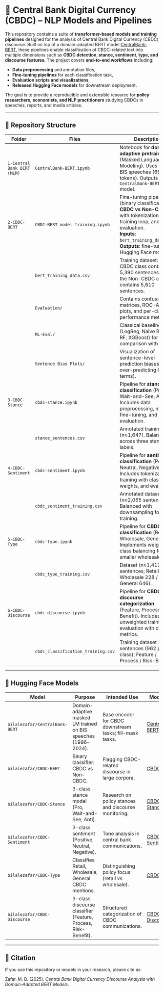 
# 📘 Central Bank Digital Currency (CBDC) – NLP Models and Pipelines

This repository contains a suite of **transformer-based models and training pipelines** designed for the analysis of Central Bank Digital Currency (CBDC) discourse. Built on top of a domain-adapted BERT model [CentralBank-BERT](https://huggingface.co/bilalezafar/CentralBank-BERT), these pipelines enable classification of CBDC-related text into multiple dimensions such as **CBDC detection, stance, sentiment, type, and discourse features**. The project covers **end-to-end workflows** including:

* **Data preprocessing** and annotation files,
* **Fine-tuning pipelines** for each classification task,
* **Evaluation scripts and visualizations**,
* **Released Hugging Face models** for downstream deployment.

The goal is to provide a reproducible and extensible resource for **policy researchers, economists, and NLP practitioners** studying CBDCs in speeches, reports, and media articles.

---

## 🔹 Repository Structure

| **Folder**                  | **Files**                          | **Description**                                                                                                                                                                                                  |
| --------------------------- | ---------------------------------- | ---------------------------------------------------------------------------------------------------------------------------------------------------------------------------------------------------------------- |
| `1-Central Bank BERT (MLM)` | `CentralBank-BERT.ipynb`           | Notebook for **domain-adaptive pretraining** (Masked Language Modeling). Uses \~2,000 BIS speeches (66M+ tokens). Outputs the `CentralBank-BERT` model.                                                          |
| `2-CBDC-BERT`               | `CBDC-BERT model training.ipynb`   | Fine-tuning pipeline (binary classification: **CBDC vs Non-CBDC**) with tokenization, training loop, and evaluation. <br> **Inputs**: `bert_training_data.csv`. <br> **Outputs**: fine-tuned Hugging Face model. |
|                             | `bert_training_data.csv`           | Training dataset: The CBDC class contains 5,390 sentences, and the Non-CBDC class contains 5,610 sentences.                                                                                                               |
|                             | `Evaluation/`                      | Contains confusion matrices, ROC-AUC plots, and per-class performance metrics.                                                                                                                                   |
|                             | `ML-Eval/`                         | Classical baselines (LogReg, Naive Bayes, RF, XGBoost) for comparison with BERT.                                                                                                                                 |
|                             | `Sentence Bias Plots/`             | Visualization of sentence-level prediction biases (e.g., over-predicting CBDC terms).                                                                                                                            |
| `3-CBDC-Stance`             | `cbdc-stance.ipynb`                | Pipeline for **stance classification** (Pro, Wait-and-See, Anti). Includes data preprocessing, model fine-tuning, and evaluation.                                                                                |
|                             | `stance_sentences.csv`             | Annotated training data (n≈1,647). Balanced across three stance labels.                                                                                                                                          |
| `4-CBDC-Sentiment`          | `cbdc-sentiment.ipynb`             | Pipeline for **sentiment classification** (Positive, Neutral, Negative). Includes tokenization, training with class weights, and evaluation.                                                                     |
|                             | `cbdc_sentiment_training.csv`      | Annotated dataset (n≈2,065 sentences). Balanced with downsampling for training.                                                                                                                                  |
| `5-CBDC-Type`               | `cbdc-type.ipynb`                  | Pipeline for **CBDC type classification** (Retail, Wholesale, General). Implements weighted class balancing for smaller wholesale set.                                                                           |
|                             | `cbdc_type_training.csv`           | Dataset (n≈1,417 sentences; Retail 543 / Wholesale 228 / General 646).                                                                                                                                           |
| `6-CBDC-Discourse`          | `cbdc-discourse.ipynb`             | Pipeline for **CBDC discourse categorization** (Feature, Process, Risk-Benefit). Includes unweighted training and evaluation with class metrics.                                                                 |
|                             | `cbdc_classification_training.csv` | Training dataset 2,886 sentences (962 per class); Feature / Process / Risk-Benefit.                                                                                                                    |

---

## 🤗 Hugging Face Models

| **Model**                      | **Purpose**                                      | **Intended Use**                                         | **Model Link**                                                          |
| ------------------------------ | -------------------------------------------------------------- | -------------------------------------------------------- | ----------------------------------------------------------------------- |
| `bilalezafar/CentralBank-BERT` | Domain-adaptive masked LM trained on BIS speeches (1996–2024). | Base encoder for CBDC downstream tasks; fill-mask tasks. | [CentralBank-BERT](https://huggingface.co/bilalezafar/CentralBank-BERT) |
| `bilalezafar/CBDC-BERT`        | Binary classifier: CBDC vs Non-CBDC.                           | Flagging CBDC-related discourse in large corpora.        | [CBDC-BERT](https://huggingface.co/bilalezafar/CBDC-BERT)               |
| `bilalezafar/CBDC-Stance`      | 3-class stance model (Pro, Wait-and-See, Anti).                | Research on policy stances and discourse monitoring.     | [CBDC-Stance](https://huggingface.co/bilalezafar/CBDC-Stance)           |
| `bilalezafar/CBDC-Sentiment`   | 3-class sentiment (Positive, Neutral, Negative).               | Tone analysis in central bank communications.            | [CBDC-Sentiment](https://huggingface.co/bilalezafar/CBDC-Sentiment)     |
| `bilalezafar/CBDC-Type`        | Classifies Retail, Wholesale, General CBDC mentions.           | Distinguishing policy focus (retail vs wholesale).       | [CBDC-Type](https://huggingface.co/bilalezafar/CBDC-Type)               |
| `bilalezafar/CBDC-Discourse`   | 3-class discourse classifier (Feature, Process, Risk-Benefit). | Structured categorization of CBDC communications.        | [CBDC-Discourse](https://huggingface.co/bilalezafar/CBDC-Discourse)     |

---

## 📖 Citation  

If you use this repository or models in your research, please cite as:  

Zafar, M. B. (2025). *Central Bank Digital Currency Discourse Analysis with Domain-Adapted BERT Models*.  
